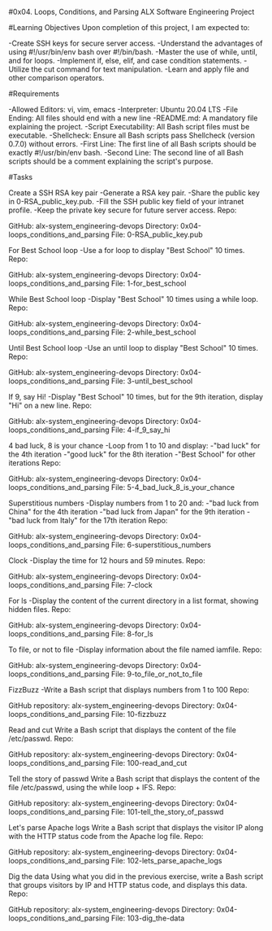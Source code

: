 #0x04. Loops, Conditions, and Parsing ALX Software Engineering Project

#Learning Objectives Upon completion of this project, I am expected to:

-Create SSH keys for secure server access. -Understand the advantages of using #!/usr/bin/env bash over #!/bin/bash. -Master the use of while, until, and for loops. -Implement if, else, elif, and case condition statements. -Utilize the cut command for text manipulation. -Learn and apply file and other comparison operators.

#Requirements

-Allowed Editors: vi, vim, emacs -Interpreter: Ubuntu 20.04 LTS -File Ending: All files should end with a new line -README.md: A mandatory file explaining the project. -Script Executability: All Bash script files must be executable. -Shellcheck: Ensure all Bash scripts pass Shellcheck (version 0.7.0) without errors. -First Line: The first line of all Bash scripts should be exactly #!/usr/bin/env bash. -Second Line: The second line of all Bash scripts should be a comment explaining the script's purpose.

#Tasks

Create a SSH RSA key pair -Generate a RSA key pair. -Share the public key in 0-RSA_public_key.pub. -Fill the SSH public key field of your intranet profile. -Keep the private key secure for future server access.
Repo:

GitHub: alx-system_engineering-devops Directory: 0x04-loops_conditions_and_parsing File: 0-RSA_public_key.pub

For Best School loop -Use a for loop to display "Best School" 10 times.
Repo:

GitHub: alx-system_engineering-devops Directory: 0x04-loops_conditions_and_parsing File: 1-for_best_school

While Best School loop -Display "Best School" 10 times using a while loop.
Repo:

GitHub: alx-system_engineering-devops Directory: 0x04-loops_conditions_and_parsing File: 2-while_best_school

Until Best School loop -Use an until loop to display "Best School" 10 times.
Repo:

GitHub: alx-system_engineering-devops Directory: 0x04-loops_conditions_and_parsing File: 3-until_best_school

If 9, say Hi! -Display "Best School" 10 times, but for the 9th iteration, display "Hi" on a new line.
Repo:

GitHub: alx-system_engineering-devops Directory: 0x04-loops_conditions_and_parsing File: 4-if_9_say_hi

4 bad luck, 8 is your chance -Loop from 1 to 10 and display: -"bad luck" for the 4th iteration -"good luck" for the 8th iteration -"Best School" for other iterations
Repo:

GitHub: alx-system_engineering-devops Directory: 0x04-loops_conditions_and_parsing File: 5-4_bad_luck_8_is_your_chance

Superstitious numbers -Display numbers from 1 to 20 and: -"bad luck from China" for the 4th iteration -"bad luck from Japan" for the 9th iteration -"bad luck from Italy" for the 17th iteration
Repo:

GitHub: alx-system_engineering-devops Directory: 0x04-loops_conditions_and_parsing File: 6-superstitious_numbers

Clock -Display the time for 12 hours and 59 minutes.
Repo:

GitHub: alx-system_engineering-devops Directory: 0x04-loops_conditions_and_parsing File: 7-clock

For ls -Display the content of the current directory in a list format, showing hidden files.
Repo:

GitHub: alx-system_engineering-devops Directory: 0x04-loops_conditions_and_parsing File: 8-for_ls

To file, or not to file -Display information about the file named iamfile.
Repo:

GitHub: alx-system_engineering-devops Directory: 0x04-loops_conditions_and_parsing File: 9-to_file_or_not_to_file

FizzBuzz -Write a Bash script that displays numbers from 1 to 100
Repo:

GitHub repository: alx-system_engineering-devops Directory: 0x04-loops_conditions_and_parsing File: 10-fizzbuzz

Read and cut Write a Bash script that displays the content of the file /etc/passwd.
Repo:

GitHub repository: alx-system_engineering-devops Directory: 0x04-loops_conditions_and_parsing File: 100-read_and_cut

Tell the story of passwd Write a Bash script that displays the content of the file /etc/passwd, using the while loop + IFS.
Repo:

GitHub repository: alx-system_engineering-devops Directory: 0x04-loops_conditions_and_parsing File: 101-tell_the_story_of_passwd

Let's parse Apache logs Write a Bash script that displays the visitor IP along with the HTTP status code from the Apache log file.
Repo:

GitHub repository: alx-system_engineering-devops Directory: 0x04-loops_conditions_and_parsing File: 102-lets_parse_apache_logs

Dig the data Using what you did in the previous exercise, write a Bash script that groups visitors by IP and HTTP status code, and displays this data.
Repo:

GitHub repository: alx-system_engineering-devops Directory: 0x04-loops_conditions_and_parsing File: 103-dig_the-data

